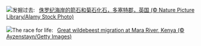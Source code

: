 ![](https://www.bing.com/th?id=OHR.FossilsDorset_ZH-CN8722623801_UHD.jpg&w=1000)发掘过去:&nbsp;&ensp;[侏罗纪海岸的箭石和菊石化石，多塞特郡，英国 (© Nature Picture Library/Alamy Stock Photo)](https://www.bing.com/th?id=OHR.FossilsDorset_ZH-CN8722623801_UHD.jpg)
<br><br/>
![](https://www.bing.com/th?id=OHR.MaraMigration_EN-US9704012409_UHD.jpg&w=1000)The race for life:&nbsp;&ensp;[Great wildebeest migration at Mara River, Kenya (© Ayzenstayn/Getty Images)](https://www.bing.com/th?id=OHR.MaraMigration_EN-US9704012409_UHD.jpg)
<br><br/>
